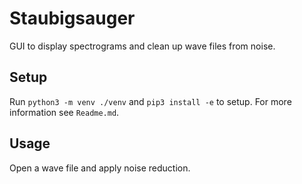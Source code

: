 # Staubigsauger

GUI to display spectrograms and clean up wave files from noise.

## Setup

Run `python3 -m venv ./venv` and `pip3 install -e` to setup. For more information see `Readme.md`.

## Usage

Open a wave file and apply noise reduction.
